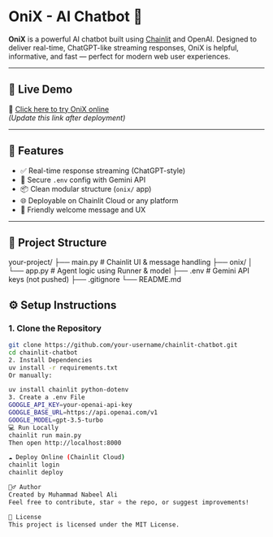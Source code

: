 # OniX - AI Chatbot 🤖

**OniX** is a powerful AI chatbot built using [Chainlit](https://www.chainlit.io/) and OpenAI. Designed to deliver real-time, ChatGPT-like streaming responses, OniX is helpful, informative, and fast — perfect for modern web user experiences.

---

## 🚀 Live Demo

🔗 [Click here to try OniX online](https://your-onix-chatbot.chainlit.app)  
_(Update this link after deployment)_

---

## 🧠 Features

- ✅ Real-time response streaming (ChatGPT-style)
- 🔐 Secure `.env` config with Gemini API
- 📦 Clean modular structure (`onix/` app)
- 🌐 Deployable on Chainlit Cloud or any platform
- 💬 Friendly welcome message and UX

---

## 📁 Project Structure

your-project/
├── main.py # Chainlit UI & message handling
├── onix/
│ └── app.py # Agent logic using Runner & model
├── .env # Gemini API keys (not pushed)
├── .gitignore
└── README.md


## ⚙️ Setup Instructions

### 1. Clone the Repository

```bash
git clone https://github.com/your-username/chainlit-chatbot.git
cd chainlit-chatbot
2. Install Dependencies
uv install -r requirements.txt
Or manually:

uv install chainlit python-dotenv
3. Create a .env File
GOOGLE_API_KEY=your-openai-api-key
GOOGLE_BASE_URL=https://api.openai.com/v1
GOOGLE_MODEL=gpt-3.5-turbo
💻 Run Locally
chainlit run main.py
Then open http://localhost:8000

☁️ Deploy Online (Chainlit Cloud)
chainlit login
chainlit deploy

🙋‍♂️ Author
Created by Muhammad Nabeel Ali
Feel free to contribute, star ⭐ the repo, or suggest improvements!

📜 License
This project is licensed under the MIT License.